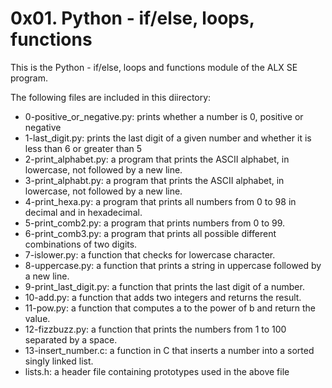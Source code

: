 # 0x01. Python - if/else, loops, functions

This is the Python - if/else, loops and functions module of the ALX SE program.

The following files are included in this diirectory:

- 0-positive_or_negative.py: prints whether a number is 0, positive or negative
- 1-last_digit.py: prints the last digit of a given number and whether it is less than 6 or greater than 5
- 2-print_alphabet.py: a program that prints the ASCII alphabet, in lowercase, not followed by a new line.
- 3-print_alphabt.py: a program that prints the ASCII alphabet, in lowercase, not followed by a new line.
- 4-print_hexa.py: a program that prints all numbers from 0 to 98 in decimal and in hexadecimal.
- 5-print_comb2.py: a program that prints numbers from 0 to 99.
- 6-print_comb3.py: a program that prints all possible different combinations of two digits.
- 7-islower.py: a function that checks for lowercase character.
- 8-uppercase.py: a function that prints a string in uppercase followed by a new line.
- 9-print_last_digit.py: a function that prints the last digit of a number.
- 10-add.py: a function that adds two integers and returns the result.
- 11-pow.py: a function that computes a to the power of b and return the value.
- 12-fizzbuzz.py: a function that prints the numbers from 1 to 100 separated by a space.
- 13-insert_number.c: a function in C that inserts a number into a sorted singly linked list.
- lists.h: a header file containing prototypes used in the above file
